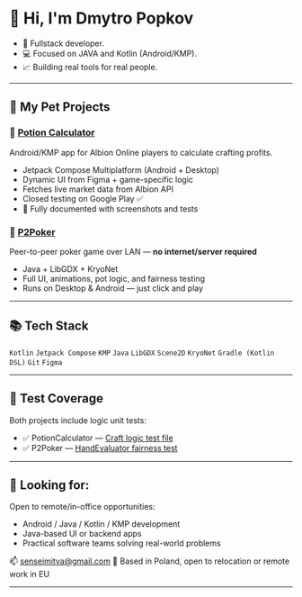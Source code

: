 # 👋 Hi, I'm Dmytro Popkov

- 🎯 Fullstack developer.
- 💻 Focused on JAVA and Kotlin (Android/KMP).
- 📈 Building real tools for real people.

---

## 🔧 My Pet Projects

### 🧪 [Potion Calculator](https://github.com/GreedMitya/PotionCalculator)

Android/KMP app for Albion Online players to calculate crafting profits.

* Jetpack Compose Multiplatform (Android + Desktop)
* Dynamic UI from Figma + game-specific logic
* Fetches live market data from Albion API
* Closed testing on Google Play ✅
* 📸 Fully documented with screenshots and tests

### 🎲 [P2Poker](https://github.com/GreedMitya/P2Poker)

Peer-to-peer poker game over LAN — **no internet/server required**

* Java + LibGDX + KryoNet
* Full UI, animations, pot logic, and fairness testing
* Runs on Desktop & Android — just click and play

---

## 📚 Tech Stack

`Kotlin` `Jetpack Compose` `KMP`
`Java` `LibGDX` `Scene2D` `KryoNet`
`Gradle (Kotlin DSL)` `Git` `Figma`

---

## 🧪 Test Coverage

Both projects include logic unit tests:

* ✅ PotionCalculator — [Craft logic test file](https://github.com/GreedMitya/PotionCalculator/blob/main/composeApp/src/commonTest/kotlin/com/greedmitya/albcalculator/logic/PotionCraftCalculatorTest.kt)
* ✅ P2Poker — [HandEvaluator fairness test](https://github.com/GreedMitya/P2Poker/blob/main/core/src/test/java/HandEvaluatorTest.java)

---

## 💼 Looking for:

Open to remote/in-office opportunities:

* Android / Java / Kotlin / KMP development
* Java-based UI or backend apps
* Practical software teams solving real-world problems

📫 [senseimitya@gmail.com](mailto:senseimitya@gmail.com)
📍 Based in Poland, open to relocation or remote work in EU

---
